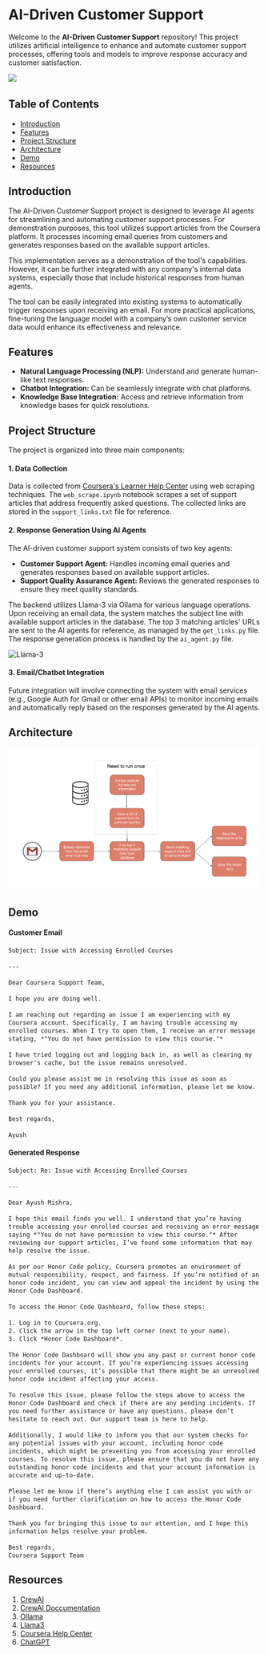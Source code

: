 # AI-Driven Customer Support

Welcome to the **AI-Driven Customer Support** repository! This project utilizes artificial intelligence to enhance and automate customer support processes, offering tools and models to improve response accuracy and customer satisfaction.

![](https://media.licdn.com/dms/image/D4D12AQHgG7b9otRQ4A/article-cover_image-shrink_600_2000/0/1697820644402?e=2147483647&v=beta&t=w9XhWBbalQ1PnXbkYlPrz4ZuffhXGzHc4XD4Oviol8o)

## Table of Contents

- [Introduction](#introduction)
- [Features](#features)
- [Project Structure](#project-structure)
- [Architecture](#architecture)
- [Demo](#demo)
- [Resources](#resources)

## Introduction

The AI-Driven Customer Support project is designed to leverage AI agents for streamlining and automating customer support processes. For demonstration purposes, this tool utilizes support articles from the Coursera platform. It processes incoming email queries from customers and generates responses based on the available support articles.

This implementation serves as a demonstration of the tool's capabilities. However, it can be further integrated with any company's internal data systems, especially those that include historical responses from human agents.

The tool can be easily integrated into existing systems to automatically trigger responses upon receiving an email. For more practical applications, fine-tuning the language model with a company’s own customer service data would enhance its effectiveness and relevance.


## Features

- **Natural Language Processing (NLP):** Understand and generate human-like text responses.
- **Chatbot Integration:** Can be seamlessly integrate with chat platforms.
- **Knowledge Base Integration:** Access and retrieve information from knowledge bases for quick resolutions.

## Project Structure

The project is organized into three main components:

#### 1. Data Collection

Data is collected from [Coursera's Learner Help Center](https://www.coursera.support/s/learner-help-center?language=en_US) using web scraping techniques. The `web_scrape.ipynb` notebook scrapes a set of support articles that address frequently asked questions. The collected links are stored in the `support_links.txt` file for reference.

#### 2. Response Generation Using AI Agents

The AI-driven customer support system consists of two key agents:
- **Customer Support Agent:** Handles incoming email queries and generates responses based on available support articles.
- **Support Quality Assurance Agent:** Reviews the generated responses to ensure they meet quality standards.

The backend utilizes Llama-3 via Ollama for various language operations. Upon receiving an email data, the system matches the subject line with available support articles in the database. The top 3 matching articles' URLs are sent to the AI agents for reference, as managed by the `get_links.py` file. The response generation process is handled by the `ai_agent.py` file.

![Llama-3](https://ollama.com/public/blog/meta-ollama-llama3.png)

#### 3. Email/Chatbot Integration

Future integration will involve connecting the system with email services (e.g., Google Auth for Gmail or other email APIs) to monitor incoming emails and automatically reply based on the responses generated by the AI agents.


## Architecture

![](https://github.com/Ayush-Mi/AI-Driven-Customer-Support/blob/main/img/Architecture.png)

## Demo

#### Customer Email
```
Subject: Issue with Accessing Enrolled Courses

---

Dear Coursera Support Team,

I hope you are doing well.

I am reaching out regarding an issue I am experiencing with my Coursera account. Specifically, I am having trouble accessing my enrolled courses. When I try to open them, I receive an error message stating, *"You do not have permission to view this course."*

I have tried logging out and logging back in, as well as clearing my browser's cache, but the issue remains unresolved.

Could you please assist me in resolving this issue as soon as possible? If you need any additional information, please let me know.

Thank you for your assistance.

Best regards,

Ayush
```

#### Generated Response

```
Subject: Re: Issue with Accessing Enrolled Courses

---

Dear Ayush Mishra,

I hope this email finds you well. I understand that you’re having trouble accessing your enrolled courses and receiving an error message saying *"You do not have permission to view this course."* After reviewing our support articles, I’ve found some information that may help resolve the issue.

As per our Honor Code policy, Coursera promotes an environment of mutual responsibility, respect, and fairness. If you’re notified of an honor code incident, you can view and appeal the incident by using the Honor Code Dashboard.

To access the Honor Code Dashboard, follow these steps:

1. Log in to Coursera.org.
2. Click the arrow in the top left corner (next to your name).
3. Click *Honor Code Dashboard*.

The Honor Code Dashboard will show you any past or current honor code incidents for your account. If you’re experiencing issues accessing your enrolled courses, it’s possible that there might be an unresolved honor code incident affecting your access.

To resolve this issue, please follow the steps above to access the Honor Code Dashboard and check if there are any pending incidents. If you need further assistance or have any questions, please don’t hesitate to reach out. Our support team is here to help.

Additionally, I would like to inform you that our system checks for any potential issues with your account, including honor code incidents, which might be preventing you from accessing your enrolled courses. To resolve this issue, please ensure that you do not have any outstanding honor code incidents and that your account information is accurate and up-to-date.

Please let me know if there’s anything else I can assist you with or if you need further clarification on how to access the Honor Code Dashboard.

Thank you for bringing this issue to our attention, and I hope this information helps resolve your problem.

Best regards, 
Coursera Support Team
```

## Resources
1. [CrewAI](https://www.crewai.com/)
2. [CrewAI Doccumentation](https://docs.crewai.com/)
3. [Ollama](https://ollama.com/)
4. [Llama3](https://ai.meta.com/blog/meta-llama-3/)
5. [Coursera Help Center](https://www.coursera.support/s/learner-help-center?language=en_US)
6. [ChatGPT](https://chatgpt.com/)
